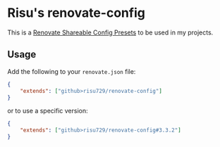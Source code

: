 # Risu's renovate-config

This is a [Renovate Shareable Config Presets](https://docs.renovatebot.com/config-presets/) to be used in my projects.

## Usage

Add the following to your `renovate.json` file:

```json
{
	"extends": ["github>risu729/renovate-config"]
}
```

or to use a specific version:

```json
{
	"extends": ["github>risu729/renovate-config#3.3.2"]
}
```
